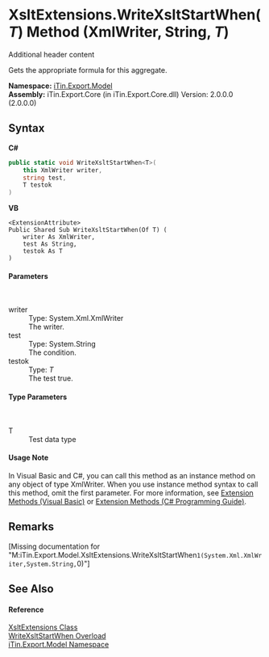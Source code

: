 # XsltExtensions.WriteXsltStartWhen(*T*) Method (XmlWriter, String, *T*)
Additional header content 

Gets the appropriate formula for this aggregate.

**Namespace:**&nbsp;<a href="N_iTin_Export_Model">iTin.Export.Model</a><br />**Assembly:**&nbsp;iTin.Export.Core (in iTin.Export.Core.dll) Version: 2.0.0.0 (2.0.0.0)

## Syntax

**C#**<br />
``` C#
public static void WriteXsltStartWhen<T>(
	this XmlWriter writer,
	string test,
	T testok
)

```

**VB**<br />
``` VB
<ExtensionAttribute>
Public Shared Sub WriteXsltStartWhen(Of T) ( 
	writer As XmlWriter,
	test As String,
	testok As T
)
```


#### Parameters
&nbsp;<dl><dt>writer</dt><dd>Type: System.Xml.XmlWriter<br />The writer.</dd><dt>test</dt><dd>Type: System.String<br />The condition.</dd><dt>testok</dt><dd>Type: *T*<br />The test true.</dd></dl>

#### Type Parameters
&nbsp;<dl><dt>T</dt><dd>Test data type</dd></dl>

#### Usage Note
In Visual Basic and C#, you can call this method as an instance method on any object of type XmlWriter. When you use instance method syntax to call this method, omit the first parameter. For more information, see <a href="http://msdn.microsoft.com/en-us/library/bb384936.aspx">Extension Methods (Visual Basic)</a> or <a href="http://msdn.microsoft.com/en-us/library/bb383977.aspx">Extension Methods (C# Programming Guide)</a>.

## Remarks
\[Missing <remarks> documentation for "M:iTin.Export.Model.XsltExtensions.WriteXsltStartWhen``1(System.Xml.XmlWriter,System.String,``0)"\]

## See Also


#### Reference
<a href="T_iTin_Export_Model_XsltExtensions">XsltExtensions Class</a><br /><a href="Overload_iTin_Export_Model_XsltExtensions_WriteXsltStartWhen">WriteXsltStartWhen Overload</a><br /><a href="N_iTin_Export_Model">iTin.Export.Model Namespace</a><br />